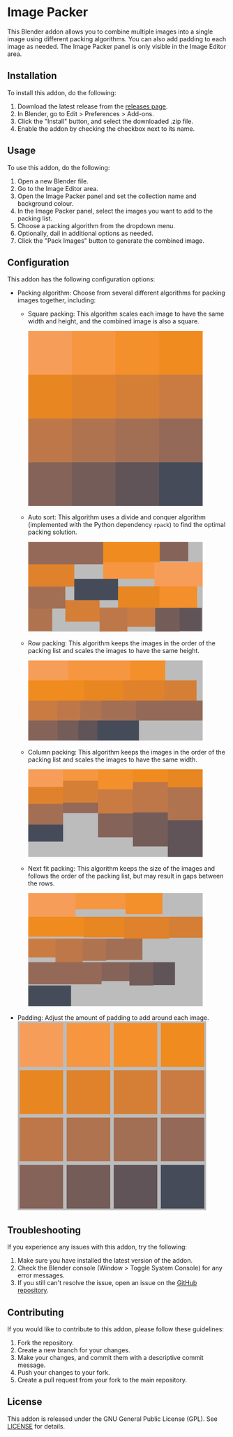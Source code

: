 # Image Packer

This Blender addon allows you to combine multiple images into a single image using different packing algorithms. You can also add padding to each image as needed. The Image Packer panel is only visible in the Image Editor area.

## Installation

To install this addon, do the following:

1. Download the latest release from the [releases page](https://github.com/HerrWaffel/image-packer/releases).
2. In Blender, go to Edit > Preferences > Add-ons.
3. Click the "Install" button, and select the downloaded .zip file.
4. Enable the addon by checking the checkbox next to its name.

## Usage

To use this addon, do the following:

1. Open a new Blender file.
2. Go to the Image Editor area.
3. Open the Image Packer panel and set the collection name and background colour.
4. In the Image Packer panel, select the images you want to add to the packing list.
5. Choose a packing algorithm from the dropdown menu.
6. Optionally, dail in additional options as needed.
7. Click the "Pack Images" button to generate the combined image.

## Configuration

This addon has the following configuration options:

- Packing algorithm: Choose from several different algorithms for packing images together, including:

  - Square packing: This algorithm scales each image to have the same width and height, and the combined image is also a square.
  
    ![Screenshot](screenshots/SquarePacking.jpg)

  - Auto sort: This algorithm uses a divide and conquer algorithm (implemented with the Python dependency `rpack`) to find the optimal packing solution.
  
    ![Screenshot](screenshots/AutoSort.jpg)


  - Row packing: This algorithm keeps the images in the order of the packing list and scales the images to have the same height.
  
    ![Screenshot](screenshots/RowPacking.jpg)


  - Column packing: This algorithm keeps the images in the order of the packing list and scales the images to have the same width.
  
    ![Screenshot](screenshots/ColumnPacking.jpg)


  - Next fit packing: This algorithm keeps the size of the images and follows the order of the packing list, but may result in gaps between the rows.
  
    ![Screenshot](screenshots/NextFit.jpg)

- Padding: Adjust the amount of padding to add around each image.
![Screenshot](screenshots/Padding.jpg)

## Troubleshooting

If you experience any issues with this addon, try the following:

1. Make sure you have installed the latest version of the addon.
2. Check the Blender console (Window > Toggle System Console) for any error messages.
3. If you still can't resolve the issue, open an issue on the [GitHub repository](https://github.com/HerrWaffel/image-packer/issues).

## Contributing

If you would like to contribute to this addon, please follow these guidelines:

1. Fork the repository.
2. Create a new branch for your changes.
3. Make your changes, and commit them with a descriptive commit message.
4. Push your changes to your fork.
5. Create a pull request from your fork to the main repository.

## License

This addon is released under the GNU General Public License (GPL). See [LICENSE](LICENSE) for details.
